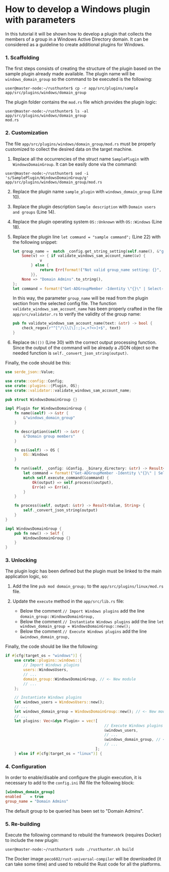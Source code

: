 # How to develop a Windows plugin with parameters

In this tutorial it will be shown how to develop a plugin that collects the members of a group in a Windows Active Directory domain. It can be considered as a guideline to create additional plugins for Windows.


### 1. Scaffolding

The first steps consists of creating the structure of the plugin based on the sample plugin already made available. The plugin name will be `windows_domain_group` so the command to be executed is the following:

```console
user@master-node:~/rusthunter$ cp -r app/src/plugins/sample app/src/plugins/windows/domain_group
```

The plugin folder contains the `mod.rs` file which provides the plugin logic:

```console
user@master-node:~/rusthunter$ ls -al app/src/plugins/windows/domain_group
mod.rs
```

### 2. Customization

The file `app/src/plugins/windows/domain_group/mod.rs` must be properly customized to collect the desired data on the target machine.

1. Replace all the occurrencies of the struct name `SamplePlugin` with `WindowsDomainGroup`. It can be easily done via the command:

```console
user@master-node:~/rusthunter$ sed -i 's/SamplePlugin/WindowsDomainGroup/g' app/src/plugins/windows/domain_group/mod.rs
```

2. Replace the plugin name `sample_plugin` with `windows_domain_group` (Line 10).

3. Replace the plugin description `Sample description` with `Domain users and groups` (Line 14).

4. Replace the plugin operating system `OS::Unknown` with `OS::Windows` (Line 18).

5. Replace the plugin line `let command = "sample command";` (Line 22) with the following snippet:

    ```rust
    let group_name =  match _config.get_string_setting(self.name(), &"group_name") {
        Some(v) => { if validate_windows_sam_account_name(&v) {
                v
            } else {
                return Err(format!("Not valid group_name setting: {}", v));
            }}, 
        None => "Domain Admins".to_string(),
    };
    let command = format!("Get-ADGroupMember -Identity \"{}\" | Select-Object Name,ObjectClass | Sort-Object -Property Name | ForEach-Object { ConvertTo-Json @($_) }", group_name);
    ```
    In this way, the parameter `group_name` will be read from the plugin section from the selected config file. The function `validate_windows_sam_account_name` has been properly crafted in the file `app/src/validator.rs` to verify the validity of the group name:

    ```rust
    pub fn validate_windows_sam_account_name(text: &str) -> bool {
        check_regex(r"^[^/\\\[\]:;|=,+?<>]+$", text)
    }
    ```

6. Replace `Ok(())` (Line 30) with the correct output processing function. Since the output of the command will be already a JSON object so the needed function is `self._convert_json_string(output)`.

Finally, the code should be this:

```rust
use serde_json::Value;

use crate::config::Config;
use crate::plugins::{Plugin, OS};
use crate::validator::validate_windows_sam_account_name;

pub struct WindowsDomainGroup {}

impl Plugin for WindowsDomainGroup {
    fn name(&self) -> &str {
        &"windows_domain_group"
    }

    fn description(&self) -> &str {
        &"Domain group members"
    }

    fn os(&self) -> OS {
        OS::Windows
    }

    fn run(&self, _config: &Config, _binary_directory: &str) -> Result<Value, String> {
        let command = format!("Get-ADGroupMember -Identity \"{}\" | Select-Object Name,ObjectClass | Sort-Object -Property Name | ForEach-Object {{ ConvertTo-Json @($_) }}", _config.get_string_setting(self.name(), "group_name"));
        match self.execute_command(&command) {
            Ok(output) => self.process(&output),
            Err(e) => Err(e),
        }
    }

    fn process(&self, output: &str) -> Result<Value, String> {
        self._convert_json_string(output)
    }
}

impl WindowsDomainGroup {
    pub fn new() -> Self {
        WindowsDomainGroup {}
    }
}
```

### 3. Unlocking

The plugin logic has been defined but the plugin must be linked to the main application logic, so:

1. Add the line `pub mod domain_group;` to the `app/src/plugins/linux/mod.rs` file.

2. Update the `execute` method in the `app/src/lib.rs` file:

    - Below the comment `// Import Windows plugins` add the line `domain_group::WindowsDomainGroup,`
    - Below the comment `// Instantiate Windows plugins` add the line `let windows_domain_group = WindowsDomainGroup::new();`
    - Below the comment `// Execute Windows plugins` add the line `&windows_domain_group,`

Finally, the code should be like the following:

```rust
if #[cfg(target_os = "windows")] {
    use crate::plugins::windows::{
        // Import Windows plugins
        users::WindowsUsers,
        // ...
        domain_group::WindowsDomainGroup, // <- New module
        // ...
    };

    // Instantiate Windows plugins
    let windows_users = WindowsUsers::new();
    // ...
    let windows_domain_group = WindowsDomainGroup::new(); // <- New module
    // ...
    let plugins: Vec<&dyn Plugin> = vec![
                                            // Execute Windows plugins
                                            &windows_users,
                                            // ...
                                            &windows_domain_group, // <- New module
                                            // ...
                                        ];
    } else if #[cfg(target_os = "linux")] {
```


### 4. Configuration

In order to enable/disable and configure the plugin execution, it is necessary to add to the `config.ini` INI file the following block:

```ini
[windows_domain_group]
enabled    = true
group_name = "Domain Admins"
```

The default group to be queried has been set to "Domain Admins".


### 5. Re-building

Execute the following command to rebuild the framework (requires Docker) to include the new plugin:

```console
user@master-node:~/rusthunter$ sudo ./rusthunter.sh build
```

The Docker image `peco602/rust-universal-compiler` will be downloaded (it can take some time) and used to rebuild the Rust code for all the platforms.
